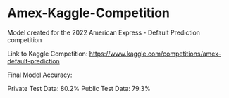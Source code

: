 # Amex-Kaggle-Competition
Model created for the 2022 American Express - Default Prediction competition

Link to Kaggle Competition: https://www.kaggle.com/competitions/amex-default-prediction

Final Model Accuracy:

Private Test Data: 80.2%
Public Test Data: 79.3%

